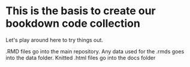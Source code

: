 # This is the basis to create our bookdown code collection

Let's play around here to try things out.

.RMD files go into the main repository. Any data used for the .rmds goes into the data folder. Knitted .html files go into the docs folder
